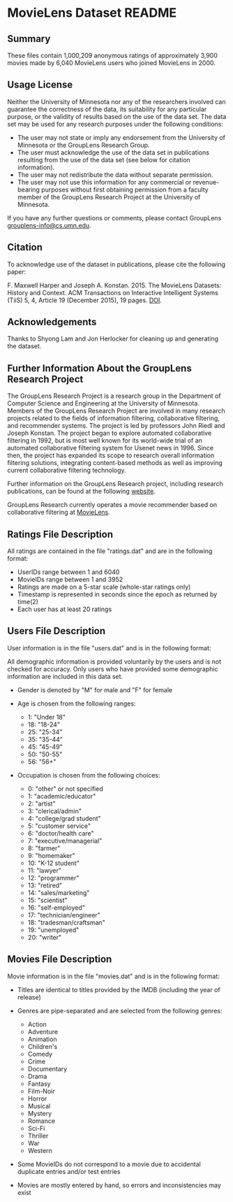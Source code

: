 # MovieLens Dataset README

## Summary

These files contain 1,000,209 anonymous ratings of approximately 3,900 movies made by 6,040 MovieLens users who joined MovieLens in 2000.

## Usage License

Neither the University of Minnesota nor any of the researchers involved can guarantee the correctness of the data, its suitability for any particular purpose, or the validity of results based on the use of the data set. The data set may be used for any research purposes under the following conditions:

- The user may not state or imply any endorsement from the University of Minnesota or the GroupLens Research Group.
- The user must acknowledge the use of the data set in publications resulting from the use of the data set (see below for citation information).
- The user may not redistribute the data without separate permission.
- The user may not use this information for any commercial or revenue-bearing purposes without first obtaining permission from a faculty member of the GroupLens Research Project at the University of Minnesota.

If you have any further questions or comments, please contact GroupLens [grouplens-info@cs.umn.edu](mailto:grouplens-info@cs.umn.edu).

## Citation

To acknowledge use of the dataset in publications, please cite the following paper:

F. Maxwell Harper and Joseph A. Konstan. 2015. The MovieLens Datasets: History and Context. ACM Transactions on Interactive Intelligent Systems (TiiS) 5, 4, Article 19 (December 2015), 19 pages. [DOI](http://dx.doi.org/10.1145/2827872).

## Acknowledgements

Thanks to Shyong Lam and Jon Herlocker for cleaning up and generating the dataset.

## Further Information About the GroupLens Research Project

The GroupLens Research Project is a research group in the Department of Computer Science and Engineering at the University of Minnesota. Members of the GroupLens Research Project are involved in many research projects related to the fields of information filtering, collaborative filtering, and recommender systems. The project is led by professors John Riedl and Joseph Konstan. The project began to explore automated collaborative filtering in 1992, but is most well known for its world-wide trial of an automated collaborative filtering system for Usenet news in 1996. Since then, the project has expanded its scope to research overall information filtering solutions, integrating content-based methods as well as improving current collaborative filtering technology.

Further information on the GroupLens Research project, including research publications, can be found at the following [website](http://www.grouplens.org/).

GroupLens Research currently operates a movie recommender based on collaborative filtering at [MovieLens](http://www.movielens.org/).

## Ratings File Description

All ratings are contained in the file "ratings.dat" and are in the following format:


- UserIDs range between 1 and 6040
- MovieIDs range between 1 and 3952
- Ratings are made on a 5-star scale (whole-star ratings only)
- Timestamp is represented in seconds since the epoch as returned by time(2)
- Each user has at least 20 ratings

## Users File Description

User information is in the file "users.dat" and is in the following format:


All demographic information is provided voluntarily by the users and is not checked for accuracy. Only users who have provided some demographic information are included in this data set.

- Gender is denoted by "M" for male and "F" for female
- Age is chosen from the following ranges:

    * 1: "Under 18"
    * 18: "18-24"
    * 25: "25-34"
    * 35: "35-44"
    * 45: "45-49"
    * 50: "50-55"
    * 56: "56+"

- Occupation is chosen from the following choices:

    * 0: "other" or not specified
    * 1: "academic/educator"
    * 2: "artist"
    * 3: "clerical/admin"
    * 4: "college/grad student"
    * 5: "customer service"
    * 6: "doctor/health care"
    * 7: "executive/managerial"
    * 8: "farmer"
    * 9: "homemaker"
    * 10: "K-12 student"
    * 11: "lawyer"
    * 12: "programmer"
    * 13: "retired"
    * 14: "sales/marketing"
    * 15: "scientist"
    * 16: "self-employed"
    * 17: "technician/engineer"
    * 18: "tradesman/craftsman"
    * 19: "unemployed"
    * 20: "writer"

## Movies File Description

Movie information is in the file "movies.dat" and is in the following format:


- Titles are identical to titles provided by the IMDB (including the year of release)
- Genres are pipe-separated and are selected from the following genres:

    * Action
    * Adventure
    * Animation
    * Children's
    * Comedy
    * Crime
    * Documentary
    * Drama
    * Fantasy
    * Film-Noir
    * Horror
    * Musical
    * Mystery
    * Romance
    * Sci-Fi
    * Thriller
    * War
    * Western

- Some MovieIDs do not correspond to a movie due to accidental duplicate entries and/or test entries
- Movies are mostly entered by hand, so errors and inconsistencies may exist
